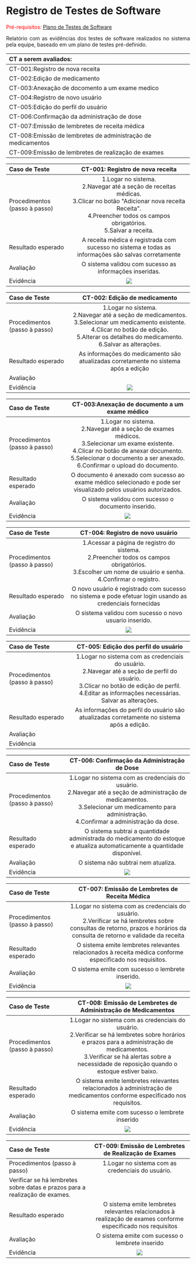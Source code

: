 # Registro de Testes de Software

<span style="color:red">Pré-requisitos: <a href="08-Plano de Testes de Software.md"> Plano de Testes de Software</a>

<div align="justify">
  
Relatório com as evidências dos testes de software realizados no sistema pela equipe, baseado em um plano de testes pré-definido.

</div>

| CT a serem avaliados: |
| :---	|
| CT-001:Registro de nova receita  |
| CT-002:Edição de medicamento	|
| CT-003:Anexação de docomento a um exame medico  |
| CT-004:Registro de novo usuário  |
| CT-005:Edição do perfil do usuário   |
| CT-006:Confirmação da administração de dose   |
| CT-007:Emissão de lembretes de receita médica   |
| CT-008:Emissão de lembretes de administração de medicamentos   |
| CT-009:Emissão de lembretes de realização de exames  |

| **Caso de Teste**| **CT-001: Registro de nova receita** |
| :--- | :---: |
| Procedimentos (passo à passo) | 1.Logar no sistema.<br> 2.Navegar até a seção de receitas médicas.<br> 3.Clicar no botão "Adicionar nova receita Receita".<br> 4.Preencher todos os campos obrigatórios.<br> 5.Salvar a receita. |
| Resultado esperado |A receita médica é registrada com sucesso no sistema e todas as informações são salvas corretamente|
| Avaliação | O sistema validou com sucesso as informações inseridas. |
| Evidência |   <img src="img/remedio.png">|

| **Caso de Teste** | **CT-002: Edição de medicamento** |
| :--- | :---: |
| Procedimentos (passo à passo) | 1.Logar no sistema.<br> 2.Navegar até a seção de medicamentos.<br> 3.Selecionar um medicamento existente.<br> 4.Clicar no botão de edição.<br> 5.Alterar os detalhes do medicamento.<br> 6.Salvar as alterações. |
| Resultado esperado | As informações do medicamento são atualizadas corretamente no sistema após a edição |
| Avaliação | |
| Evidência |<img src="img/Medicacao.jpeg"> |

| **Caso de Teste**| **CT-003:Anexação de documento a um exame médico** |
| :--- | :---: |
| Procedimentos (passo à passo) | 1.Logar no sistema.<br> 2.Navegar até a seção de exames médicos.<br> 3.Selecionar um exame existente.<br> 4.Clicar no botão de anexar documento.<br> 5.Selecionar o documento a ser anexado.<br> 6.Confirmar o upload do documento. |
| Resultado esperado |O documento é anexado com sucesso ao exame médico selecionado e pode ser visualizado pelos usuários autorizados.| 
| Avaliação | O sistema validou com sucesso o documento inserido. |
| Evidência | <img src="img/exame.png"> |

| **Caso de Teste** | **CT-004:  Registro de novo usuário** |
| :--- | :---: |
| Procedimentos (passo à passo) | 1.Acessar a página de registro do sistema.<br> 2.Preencher todos os campos obrigatórios.<br> 3.Escolher um nome de usuário e senha.<br> 4.Confirmar o registro. |
| Resultado esperado |O novo usuário é registrado com sucesso no sistema e pode efetuar login usando as credenciais fornecidas|
| Avaliação |O sistema validou com sucesso o novo usuario inserido.|
| Evidência |<img src="img/novoUsuario.jpeg"> |

| **Caso de Teste** | **CT-005: Edição dos perfil do usuário** |
| :--- | :---: |
| Procedimentos (passo à passo) | 1.Logar no sistema com as credenciais do usuário.<br> 2.Navegar até a seção de perfil do usuário.<br> 3.Clicar no botão de edição de perfil.<br> 4.Editar as informações necessárias. Salvar as alterações. |
| Resultado esperado |As informações do perfil do usuário são atualizadas corretamente no sistema após a edição.|
| Avaliação |  |
| Evidência |  |

| **Caso de Teste**| **CT-006:  Confirmação da Administração de Dose** |
| :--- | :---: |
| Procedimentos (passo à passo) | 1.Logar no sistema com as credenciais do usuário.<br> 2.Navegar até a seção de administração de medicamentos.<br> 3.Selecionar um medicamento para administração.<br> 4.Confirmar a administração da dose. |
| Resultado esperado |O sistema subtrai a quantidade administrada do medicamento do estoque e atualiza automaticamente a quantidade disponível.|
| Avaliação |O sistema não subtrai nem atualiza.|
| Evidência |<img src="img/Medicacao.jpeg"> |

| **Caso de Teste**| **CT-007: Emissão de Lembretes de Receita Médica** |
| :--- | :---: |
| Procedimentos (passo à passo) | 1.Logar no sistema com as credenciais do usuário.<br> 2.Verificar se há lembretes sobre consultas de retorno, prazos e horários da consulta de retorno e validade da receita|
| Resultado esperado |O sistema emite lembretes relevantes relacionados à receita médica conforme especificado nos requisitos.|
| Avaliação |O sistema emite com sucesso o lembrete inserido.|
| Evidência |<img src="img/Consulta.jpeg"> |

| **Caso de Teste**| **CT-008: Emissão de Lembretes de Administração de Medicamentos** |
| :--- | :---: |
| Procedimentos (passo à passo) |  1.Logar no sistema com as credenciais do usuário.<br> 2.Verificar se há lembretes sobre horários e prazos para a administração de medicamentos.<br> 3.Verificar se há alertas sobre a necessidade de reposição quando o estoque estiver baixo. |
| Resultado esperado |O sistema emite lembretes relevantes relacionados à administração de medicamentos conforme especificado nos requisitos.|
| Avaliação |O sistema emite com sucesso o lembrete inserido|
| Evidência |<img src="img/Medicacao.jpeg"> |

| **Caso de Teste**| **CT-009: Emissão de Lembretes de Realização de Exames** |
| :--- | :---: |
| Procedimentos (passo à passo) |  1.Logar no sistema com as credenciais do usuário.<br>
Verificar se há lembretes sobre datas e prazos para a realização de exames. |
| Resultado esperado |O sistema emite lembretes relevantes relacionados à realização de exames conforme especificado nos requisitos|
| Avaliação |O sistema emite com sucesso o lembrete inserido|
| Evidência | <img src="img/exame2.jpeg"> 

